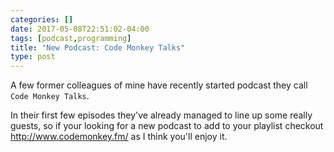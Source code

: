 ```yaml
---
categories: []
date: 2017-05-08T22:51:02-04:00
tags: [podcast,programming]
title: "New Podcast: Code Monkey Talks"
type: post
---
```


A few former colleagues of mine have recently started podcast they call `Code Monkey Talks`. 

<!--more-->

In their first few 
episodes they've already managed to line up some really guests, so if your looking for a new podcast to add to 
your playlist checkout http://www.codemonkey.fm/ as I think you'll enjoy it.
